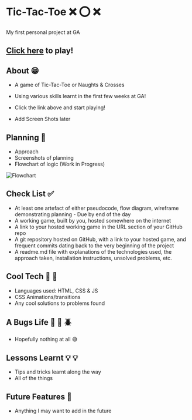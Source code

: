 # Tic-Tac-Toe :x: :o: :x:

My first personal project at GA

## [Click here](https://onneqq.github.io/Tic-Tac-Toe/) to play!

## About :grin:
- A game of Tic-Tac-Toe or Naughts & Crosses 
- Using various skills learnt in the first few weeks at GA! 
- Click the link above and start playing!

- Add Screen Shots later

## Planning :construction_worker:

- Approach
- Screenshots of planning
- Flowchart of logic (Work in Progress)

![Flowchart](https://i.imgur.com/LrWH7vw.png)


## Check List :white_check_mark:
- At least one artefact of either pseudocode, flow diagram, wireframe demonstrating planning - Due by end of the day
- A working game, built by you, hosted somewhere on the internet
- A link to your hosted working game in the URL section of your GitHub repo
- A git repository hosted on GitHub, with a link to your hosted game, and frequent commits dating back to the very beginning of the project
- A readme.md file with explanations of the technologies used, the approach taken, installation instructions, unsolved problems, etc.

## Cool Tech :rocket: :rocket:
- Languages used: HTML, CSS & JS
- CSS Animations/transitions
- Any cool solutions to problems found

## A Bugs Life :ant: :bug: :beetle:
- Hopefully nothing at all :sweat_smile:

## Lessons Learnt :bulb: :bulb:
- Tips and tricks learnt along the way
- All of the things

## Future Features :gem:
- Anything I may want to add in the future
